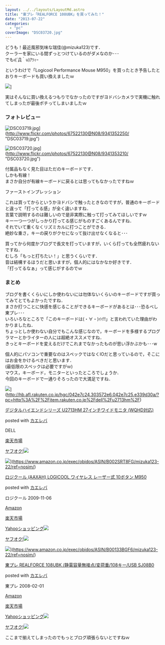 ```yaml
---
layout: ../../layouts/LayoutMd.astro
title: "東プレ「REALFORCE 108UBK」を買ってみた！"
date: "2013-07-22"
categories: 
  - "pc"
coverImage: "DSC03720.jpg"
---
```


どうも！最近風邪気味な瑞佳(@mizuka123)です．  
クーラーを家にいる間ずっとつけているのがダメなのか･･･  
でもι(´Д｀υ)ｱﾂｨｰ

というわけで「Logicool Performance Mouse M950」を買ったとき予告したとおりキーボードも買い換えましたｗ

![](http://capture.heartrails.com/150x130/shadow?//mizuka123.net/3802/)]  
  

実はそんなに買い換えるつもりでなかったのですがヨドバシカメラで実機に触れてしまったが最後ポチってしまいましたｗ

### フォトレビュー

![DSC03719.jpg](/archive/images/9341352250_86c29c478b_b.jpg)](http://www.flickr.com/photos/67522130@N08/9341352250/ "DSC03719.jpg")

![DSC03720.jpg](/archive/images/9341353210_8bc69eec2e_b.jpg)](http://www.flickr.com/photos/67522130@N08/9341353210/ "DSC03720.jpg")

付属品もなく見た目はただのキーボードです．  
しかも有線！  
まさか自分が有線キーボードに戻るとは思ってもなかったですねｗ

ファーストインプレッション

これは買ってからというかヨドバシで触ったときなのですが，普通のキーボードと違って「打ってる感」が全く違いますね．  
言葉で説明するのは難しいので是非実際に触って打ってみてほしいですｗ  
キー一つ一つがしっかり打ってる感じがものすごくあるんですね．  
それでいて重くなくリズミカルに打つことができる．  
絶妙な重さ，キーの戻りがクセになって抜け出せなくなると･･･

買ってから何度かブログで長文を打っていますが，いくら打っても全然疲れないですね．  
むしろ「もっと打ちたい！」と思うくらいです．  
音は結構するほうだと思いますが，個人的にはなかなか好きです．  
「打ってるなぁ」って感じがするのでｗ

### まとめ

ブログを書くくらいにしか使わないには勿体ないくらいのキーボードですが買ってみてとてもよかったですね．  
まさか打つことに快感を感じることができるキーボードがあるとは･･･恐るべし東プレ･･･  
いろいろなところで「このキーボードは(・∀・)ｲｲ!!」と言われていた理由がわかりましたね．  
ちょっとしか使わない自分でもこんな感じなので，キーボードを多様するプログラマーとかライターの人には超絶オススメですね．  
きっとキーボードを変えるだけでこれまでなかったものが思い浮かぶかも･･･w

個人的にパソコンで重要なのはスペックではなくIOだと思っているので，そこにはお金をかけるべきだと思います．  
(最低限のスペックは必要ですがｗ)  
マウス，キーボード，モニターといったところでしょうか．  
今回のキーボードで一通りそろったので大満足ですね．

![](http://thumbnail.image.rakuten.co.jp/@0_mall/dell/cabinet/01236997/03089133/img60163928.jpg?_ex=128x128)](http://hb.afl.rakuten.co.jp/hgc/042e7c24.303572e6.042e7c25.e339d30a/?pc=http%3A%2F%2Fitem.rakuten.co.jp%2Fdell%2Fu2713hm%2F)

[デジタルハイエンドシリーズ U2713HM 27インチワイドモニタ (WQHD対応)](http://hb.afl.rakuten.co.jp/hgc/042e7c24.303572e6.042e7c25.e339d30a/?pc=http%3A%2F%2Fitem.rakuten.co.jp%2Fdell%2Fu2713hm%2F)

posted with [カエレバ](http://kaereba.com)

DELL

[楽天市場](http://hb.afl.rakuten.co.jp/hgc/032b53ee.4b34c5ee.0f4a541e.f440145e/?pc=http%3A%2F%2Fsearch.rakuten.co.jp%2Fsearch%2Fmall%2FU2713HM%2F-%2Ff.1-p.1-s.1-sf.0-st.A-v.2%3Fx%3D0%26scid%3Daf_ich_link_urltxt%26m%3Dhttp%3A%2F%2Fm.rakuten.co.jp%2F "楽天市場")

[ヤフオク!![](//ad.jp.ap.valuecommerce.com/servlet/gifbanner?sid=3066752&pid=881990645)](//ck.jp.ap.valuecommerce.com/servlet/referral?sid=3066752&pid=881990645&vc_url=http%3A%2F%2Fauctions.search.yahoo.co.jp%2Fsearch%3Fvo%3D%26ve%3D%26auccat%3D0%26aucminprice%3D%26aucmaxprice%3D%26aucmin_bidorbuy_price%3D%26aucmax_bidorbuy_price%3D%26loc_cd%3D0%26abatch%3D0%26istatus%3D0%26filtered%3D1%26ei%3DUTF-8%26tab_ex%3Dcommerce%26va%3DU2713HM "ヤフオク!")

![](/archive/images/41FXF7k%2ByKL._SL160_.jpg)](https://www.amazon.co.jp/exec/obidos/ASIN/B002SRT8FG/mizuka123-22/ref=nosim/)

[ロジクール (AAXAH) LOGICOOL ワイヤレス レーザー式 10ボタン M950](https://www.amazon.co.jp/exec/obidos/ASIN/B002SRT8FG/mizuka123-22/ref=nosim/)

posted with [カエレバ](http://kaereba.com)

ロジクール 2009-11-06

[Amazon](http://www.amazon.co.jp/gp/search?keywords=M950&__mk_ja_JP=%83J%83%5E%83J%83i&tag=mizuka123-22 "アマゾン")

[楽天市場](http://hb.afl.rakuten.co.jp/hgc/032b53ee.4b34c5ee.0f4a541e.f440145e/?pc=http%3A%2F%2Fsearch.rakuten.co.jp%2Fsearch%2Fmall%2FM950%2F-%2Ff.1-p.1-s.1-sf.0-st.A-v.2%3Fx%3D0%26scid%3Daf_ich_link_urltxt%26m%3Dhttp%3A%2F%2Fm.rakuten.co.jp%2F "楽天市場")

[Yahooショッピング![](//ad.jp.ap.valuecommerce.com/servlet/gifbanner?sid=3066752&pid=881990642)](//ck.jp.ap.valuecommerce.com/servlet/referral?sid=3066752&pid=881990642&vc_url=http%3A%2F%2Fshopping.search.yahoo.co.jp%2Fsearch%3FuIv%3Don%26ei%3DUTF-8%26tab_ex%3Dcommerce%26slider%3D0%26va%3DM950 "Yahooショッピング")

[ヤフオク!![](//ad.jp.ap.valuecommerce.com/servlet/gifbanner?sid=3066752&pid=881990645)](//ck.jp.ap.valuecommerce.com/servlet/referral?sid=3066752&pid=881990645&vc_url=http%3A%2F%2Fauctions.search.yahoo.co.jp%2Fsearch%3Fvo%3D%26ve%3D%26auccat%3D0%26aucminprice%3D%26aucmaxprice%3D%26aucmin_bidorbuy_price%3D%26aucmax_bidorbuy_price%3D%26loc_cd%3D0%26abatch%3D0%26istatus%3D0%26filtered%3D1%26ei%3DUTF-8%26tab_ex%3Dcommerce%26va%3DM950 "ヤフオク!")

![](/archive/images/21BPx31z8-L._SL160_.jpg)](https://www.amazon.co.jp/exec/obidos/ASIN/B00133BGF6/mizuka123-22/ref=nosim/)

[東プレ REALFORCE 108UBK /静電容量無接点/変荷重/108キー/USB SJ08B0](https://www.amazon.co.jp/exec/obidos/ASIN/B00133BGF6/mizuka123-22/ref=nosim/)

posted with [カエレバ](http://kaereba.com)

東プレ 2008-02-01

[Amazon](http://www.amazon.co.jp/gp/search?keywords=SJ08B0&__mk_ja_JP=%83J%83%5E%83J%83i&tag=mizuka123-22 "アマゾン")

[楽天市場](http://hb.afl.rakuten.co.jp/hgc/032b53ee.4b34c5ee.0f4a541e.f440145e/?pc=http%3A%2F%2Fsearch.rakuten.co.jp%2Fsearch%2Fmall%2FSJ08B0%2F-%2Ff.1-p.1-s.1-sf.0-st.A-v.2%3Fx%3D0%26scid%3Daf_ich_link_urltxt%26m%3Dhttp%3A%2F%2Fm.rakuten.co.jp%2F "楽天市場")

[Yahooショッピング![](//ad.jp.ap.valuecommerce.com/servlet/gifbanner?sid=3066752&pid=881990642)](//ck.jp.ap.valuecommerce.com/servlet/referral?sid=3066752&pid=881990642&vc_url=http%3A%2F%2Fshopping.search.yahoo.co.jp%2Fsearch%3FuIv%3Don%26ei%3DUTF-8%26tab_ex%3Dcommerce%26slider%3D0%26va%3DSJ08B0 "Yahooショッピング")

[ヤフオク!![](//ad.jp.ap.valuecommerce.com/servlet/gifbanner?sid=3066752&pid=881990645)](//ck.jp.ap.valuecommerce.com/servlet/referral?sid=3066752&pid=881990645&vc_url=http%3A%2F%2Fauctions.search.yahoo.co.jp%2Fsearch%3Fvo%3D%26ve%3D%26auccat%3D0%26aucminprice%3D%26aucmaxprice%3D%26aucmin_bidorbuy_price%3D%26aucmax_bidorbuy_price%3D%26loc_cd%3D0%26abatch%3D0%26istatus%3D0%26filtered%3D1%26ei%3DUTF-8%26tab_ex%3Dcommerce%26va%3DSJ08B0 "ヤフオク!")

ここまで揃えてしまったのでもっとブログ頑張らないとですねｗ
